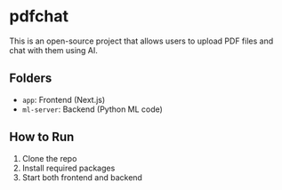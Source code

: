 # pdfchat

This is an open-source project that allows users to upload PDF files and chat with them using AI.

## Folders
- `app`: Frontend (Next.js)
- `ml-server`: Backend (Python ML code)

## How to Run
1. Clone the repo
2. Install required packages
3. Start both frontend and backend
